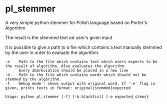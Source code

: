 pl_stemmer
==========

A very simple python stemmer for Polish language based on Porter's Algorithm

The result is the stemmed text od user's given input

It is possible to give a path to a file which contains a text manually stemmed by the user in order to evaluate the algorithm.

    -e    Path to the file which contains text which users expects to be the result of algorithm. Also evaluates the algorithm.
          Every abbreviation should be placed in a new line
    -b    Path to the file which contains words which should not be stemmed by the algorithm.
    -f    Debug mode - shows output with original word. If '-e' flag is given, prints texts in format: original|stemmed|expected
    
    Usage: python pl_stemmer [-f] [-b blacklist] [-e expected_stems}
